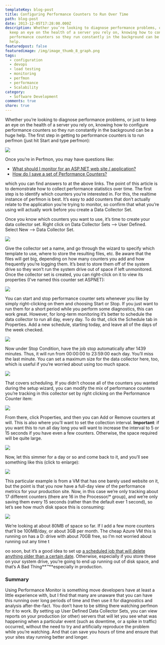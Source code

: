 ```yaml
---
templateKey: blog-post
title: Configuring Performance Counters to Run Over Time
path: blog-post
date: 2013-12-05T17:28:00.000Z
description: Whether you’re looking to diagnose performance problems, or just to
  keep an eye on the health of a server you rely on, knowing how to configure
  performance counters so they run constantly in the background can be a huge
  help.
featuredpost: false
featuredimage: /img/image_thumb_8_graph.png
tags:
  - configuration
  - devops
  - load testing
  - monitoring
  - perfmon
  - performance
  - Scalability
category:
  - Software Development
comments: true
share: true
---
```

Whether you’re looking to diagnose performance problems, or just to keep an eye on the health of a server you rely on, knowing how to configure performance counters so they run constantly in the background can be a huge help. The first step in getting to performance counters is to run perfmon (just hit Start and type perfmon):

![](/img/image_3_performance.png)

Once you’re in Perfmon, you may have questions like:

* [What should I monitor for an ASP.NET web site / application?](http://ardalis.com/Real-World-Monitoring-and-Tuning-ASP.NET-Caching)
* [How do I save a set of Performance Counters?](http://ardalis.com/how-do-i-save-performance-counters-in-windows-server-2008-or-windows-7)

which you can find answers to at the above links. The point of this article is to demonstrate how to collect performance statistics over time. The first step is to identify which counters you’re interested in. For this, the realtime instance of perfmon is best. It’s easy to add counters that don’t actually relate to the application you’re trying to monitor, so confirm that what you’re using will actually work before you create a Data Collector Set.

Once you know which counters you want to use, it’s time to create your data collector set. Right click on Data Collector Sets –> User Defined. Select New –> Data Collector Set.

![](/img/image_6_performance.png)

Give the collector set a name, and go through the wizard to specify which template to use, where to store the resulting files, etc. Be aware that the files will get big, depending on how many counters you add and how frequently you’re logging them. It’s best to store them off of the system drive so they won’t run the system drive out of space if left unmonitored. Once the collector set is created, you can right-click on it to view its properties (I’ve named this counter set ASPNET):

![](/img/image_11_properties.png)

You can start and stop performance counter sets whenever you like by simply right-clicking on them and choosing Start or Stop. If you just want to run them for a short period while you perform some diagnostics, this can work great. However, for long-term monitoring it’s better to schedule the data collector to run all day, every day. To do that, click the Schedule tab in Properties. Add a new schedule, starting today, and leave all of the days of the week checked.

![](/img/image_14_properties.png)

Now under Stop Condition, have the job stop automatically after 1439 minutes. Thus, it will run from 00:00:00 to 23:59:00 each day. You’ll miss the last minute. You can set a maximum size for the data collector here, too, which is useful if you’re worried about using too much space.

![](/img/image_17_performance.png)

That covers scheduling. If you didn’t choose all of the counters you wanted during the setup wizard, you can modify the mix of performance counters you’re tracking in this collector set by right clicking on the Performance Counter item:

![](/img/image_20_performance.png)

From there, click Properties, and then you can Add or Remove counters at will. This is also where you’ll want to set the collection interval. **Important**: if you want this to run all day long you will want to increase the interval to 5 or 15 seconds if you have even a few counters. Otherwise, the space required will be quite large.

![](/img/image_23_performance.png)

Now, let this simmer for a day or so and come back to it, and you’ll see something like this (click to enlarge):

![](/img/image_thumb_8_graph.png)

This particular example is from a VM that has one barely used website on it, but the point is that you now have a full-day view of the performance metrics for your production site. Now, in this case we’re only tracking about 17 different counters (there are 16 in the Processor/* group), and we’re only saving them every 15 seconds (rather than the default ever 1 second), so let’s see how much disk space this is consuming:

![](/img/image_28_temp.png)

We’re looking at about 80MB of space so far. If I add a few more counters that’ll be 100MB/day, or about 3GB per month. The cheap Azure VM this is running on has a D: drive with about 70GB free, so I’m not worried about running out any time t

oo soon, but it’s a good idea to set up [a scheduled job that will delete anything older than a certain date](http://stackoverflow.com/questions/51054/batch-file-to-delete-files-older-than-n-days). Otherwise, especially if you store these on your system drive, you’re going to end up running out of disk space, and that’s A Bad Thing**™**especially in production.

### Summary

Using Performance Monitor is something move developers have at least a little experience with, but I find that many are unaware that you can have this running over long periods of time and then use it for diagnostics and analysis after-the-fact. You don’t have to be sitting there watching perfmon for it to work. By setting up User Defined Data Collector Sets, you can view reports on your production (or other) servers that will let you see what was happening when a particular event (such as downtime, or a spike in traffic) occurred, without the need to try and artificially reproduce the problem while you’re watching. And that can save you hours of time and ensure that your sites stay running better and longer.